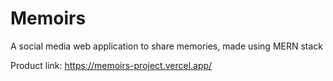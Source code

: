 # Memoirs
A social media web application to share memories, made using MERN stack

Product link: https://memoirs-project.vercel.app/
